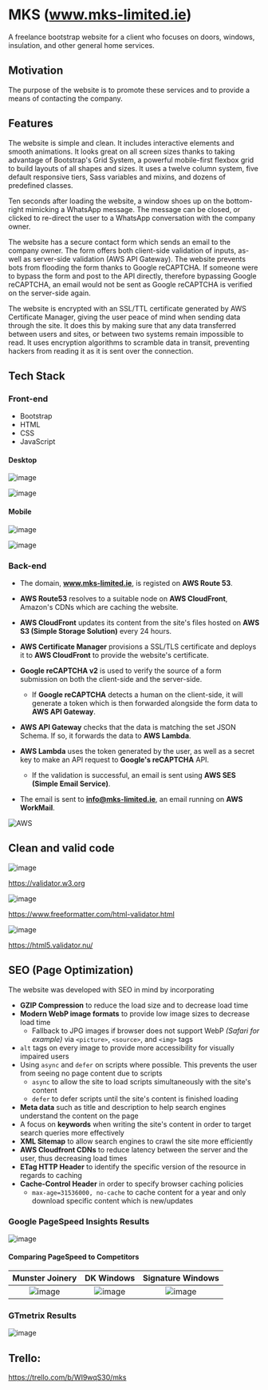 # MKS (www.mks-limited.ie)
A freelance bootstrap website for a client who focuses on doors, windows, insulation, and other general home services.

## Motivation
The purpose of the website is to promote these services and to provide a means of contacting the company.

## Features
The website is simple and clean. It includes interactive elements and smooth animations. It looks great on all screen sizes thanks to taking advantage of Bootstrap's Grid System, a powerful mobile-first flexbox grid to build layouts of all shapes and sizes. It uses a twelve column system, five default responsive tiers, Sass variables and mixins, and dozens of predefined classes.

Ten seconds after loading the website, a window shoes up on the bottom-right mimicking a WhatsApp message. The message can be closed, or clicked to re-direct the user to a WhatsApp conversation with the company owner.

The website has a secure contact form which sends an email to the company owner. The form offers both client-side validation of inputs, as-well as server-side validation (AWS API Gateway). The website prevents bots from flooding the form thanks to Google reCAPTCHA. If someone were to bypass the form and post to the API directly, therefore bypassing Google reCAPTCHA, an email would not be sent as Google reCAPTCHA is verified on the server-side again.

The website is encrypted with an SSL/TTL certificate generated by AWS Certificate Manager, giving the user peace of mind when sending data through the site. It does this by making sure that any data transferred between users and sites, or between two systems remain impossible to read. It uses encryption algorithms to scramble data in transit, preventing hackers from reading it as it is sent over the connection.

## Tech Stack
### Front-end
* Bootstrap
* HTML
* CSS
* JavaScript

#### Desktop
![image](https://user-images.githubusercontent.com/46572996/109439952-50559a80-7a28-11eb-8170-49332b2594e7.png)

![image](https://user-images.githubusercontent.com/46572996/109440146-15079b80-7a29-11eb-8024-90eae9947fb4.png)

#### Mobile
![image](https://user-images.githubusercontent.com/46572996/109440077-d7a30e00-7a28-11eb-9b2a-2467f9d81800.png)

![image](https://user-images.githubusercontent.com/46572996/109440106-f0abbf00-7a28-11eb-8abb-418dd5ca5a8d.png)


### Back-end
* The domain, **www.mks-limited.ie**, is registed on **AWS Route 53**.
* **AWS Route53** resolves to a suitable node on **AWS CloudFront**, Amazon's CDNs which are caching the website.
* **AWS CloudFront** updates its content from the site's files hosted on **AWS S3 (Simple Storage Solution)** every 24 hours.
* **AWS Certificate Manager** provisions a SSL/TLS certificate and deploys it to **AWS CloudFront** to provide the website's certificate.

* **Google reCAPTCHA v2** is used to verify the source of a form submission on both the client-side and the server-side.
  * If **Google reCAPTCHA** detects a human on the client-side, it will generate a token which is then forwarded alongside the form data to **AWS API Gateway**.

* **AWS API Gateway** checks that the data is matching the set JSON Schema. If so, it forwards the data to **AWS Lambda**.
* **AWS Lambda** uses the token generated by the user, as well as a secret key to make an API request to **Google's reCAPTCHA** API.
  * If the validation is successful, an email is sent using **AWS SES (Simple Email Service)**.
* The email is sent to **info@mks-limited.ie**, an email running on **AWS WorkMail**.
 
![AWS](https://user-images.githubusercontent.com/46572996/109439085-cfe16a80-7a24-11eb-9cde-279fcf94a29f.png)

## Clean and valid code
![image](https://user-images.githubusercontent.com/46572996/112821542-bad91500-907e-11eb-95e7-28898236427c.png)

https://validator.w3.org

![image](https://user-images.githubusercontent.com/46572996/112822022-4e124a80-907f-11eb-99b2-b1788819fdf1.png)

https://www.freeformatter.com/html-validator.html

![image](https://user-images.githubusercontent.com/46572996/112822229-96316d00-907f-11eb-9aae-276c18d77904.png)

https://html5.validator.nu/

## SEO (Page Optimization)
The website was developed with SEO in mind by incorporating
* **GZIP Compression** to reduce the load size and to decrease load time
* **Modern WebP image formats** to provide low image sizes to decrease load time
    * Fallback to JPG images if browser does not support WebP *(Safari for example)* via `<picture>`, `<source>`, and `<img>` tags
* `alt` tags on every image to provide more accessibility for visually impaired users
* Using `async` and `defer` on scripts where possible. This prevents the user from seeing no page content due to scripts
    * `async` to allow the site to load scripts simultaneously with the site's content
    * `defer` to defer scripts until the site's content is finished loading
* **Meta data** such as title and description to help search engines understand the content on the page
* A focus on **keywords** when writing the site's content in order to target search queries more effectively
* **XML Sitemap** to allow search engines to crawl the site more efficiently
* **AWS Cloudfront CDNs** to reduce latency between the server and the user, thus decreasing load times
* **ETag HTTP Header** to identify the specific version of the resource in regards to caching
* **Cache-Control Header** in order to specify browser caching policies
    * `max-age=31536000, no-cache` to cache content for a year and only download specific content which is new/updates

### Google PageSpeed Insights Results

![image](https://user-images.githubusercontent.com/46572996/112718379-70269400-8eea-11eb-9659-257f0dba376e.png)

#### Comparing PageSpeed to Competitors

Munster Joinery             |  DK Windows               | Signature Windows
:-------------------------:|:-------------------------:|:-------------------------:
![image](https://user-images.githubusercontent.com/46572996/112718819-5175cc80-8eed-11eb-8d4e-0ad1e77bc93d.png)  |  ![image](https://user-images.githubusercontent.com/46572996/112718841-84b85b80-8eed-11eb-9acf-364033884e1d.png) | ![image](https://user-images.githubusercontent.com/46572996/112718914-e973b600-8eed-11eb-8d2e-7849fc434b82.png)

### GTmetrix Results
![image](https://user-images.githubusercontent.com/46572996/112826726-4655a480-9085-11eb-8af5-835b3a920c15.png)

## Trello: 
https://trello.com/b/WI9wqS30/mks

